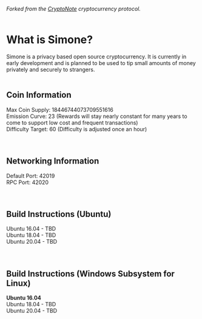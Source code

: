 *Forked from the [CryptoNote](https://github.com/cryptonotefoundation/cryptonote) cryptocurrency protocol.*
<br>
<br>
# **What is Simone?**
Simone is a privacy based open source cryptocurrency. It is currently in early development and is planned to be used to tip small amounts of money privately and securely to strangers.
<br>
<br>
## **Coin Information**<br>
Max Coin Supply: 18446744073709551616<br>
Emission Curve: 23 (Rewards will stay nearly constant for many years to come to support low cost and frequent transactions)<br>
Difficulty Target: 60 (Difficulty is adjusted once an hour)<br>
<br>
<br>
## **Networking Information**<br>
Default Port: 42019<br>
RPC Port: 42020<br>
<br>
<br>
## **Build Instructions (Ubuntu)**<br>
Ubuntu 16.04 - TBD<br>
Ubuntu 18.04 - TBD<br>
Ubuntu 20.04 - TBD<br>
<br>
<br>
## **Build Instructions (Windows Subsystem for Linux)**<br>
**Ubuntu 16.04**<br>
Ubuntu 18.04 - TBD<br>
Ubuntu 20.04 - TBD<br>


